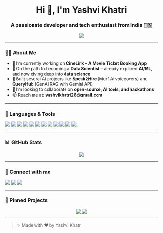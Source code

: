 <!-- Profile README Template by ChatGPT -->

<h1 align="center">Hi 👋, I'm Yashvi Khatri</h1>
<h3 align="center">A passionate developer and tech enthusiast from India 🇮🇳</h3>

<p align="center">
  <img src="https://readme-typing-svg.herokuapp.com/?lines=Full-stack+Developer;AI/ML+Developer;Tech+Explorer;Hackathon+Lover&center=true&width=440&height=45">
</p>

---

### 👩‍💻 About Me

- 🔭 I’m currently working on **CineLink – A Movie Ticket Booking App**
- 🌱 On the path to becoming a **Data Scientist** – already explored **AI/ML**, and now diving deep into **data science**
- 🤖 Built several AI projects like **Speak2Hire** (Murf AI voiceovers) and **QueryHub** (GenAI RAG with Gemini API)
- 👯 I’m looking to collaborate on **open-source, AI tools, and hackathons**
- 📫 Reach me at: **yashvikhatri26@gmail.com**

---

### 🚀 Languages & Tools

<p align="left">
  <img src="https://img.shields.io/badge/AI/ML-F7931E?style=for-the-badge&logo=opencv&logoColor=white"/>
  <img src="https://img.shields.io/badge/LLM-FF6F61?style=for-the-badge&logo=openai&logoColor=white"/>
  <img src="https://img.shields.io/badge/Python-FFD43B?style=for-the-badge&logo=python&logoColor=blue"/>
  <img src="https://img.shields.io/badge/Dart-0175C2?style=for-the-badge&logo=dart&logoColor=white"/>
  <img src="https://img.shields.io/badge/Flutter-02569B?style=for-the-badge&logo=flutter&logoColor=white"/>
  <img src="https://img.shields.io/badge/Java-ED8B00?style=for-the-badge&logo=java&logoColor=white"/>
  <img src="https://img.shields.io/badge/Next.js-black?style=for-the-badge&logo=next.js&logoColor=white"/>
  <img src="https://img.shields.io/badge/React-61DAFB?style=for-the-badge&logo=react&logoColor=black"/>
  <img src="https://img.shields.io/badge/Node.js-339933?style=for-the-badge&logo=node.js&logoColor=white"/>
  <img src="https://img.shields.io/badge/MySQL-4479A1?style=for-the-badge&logo=mysql&logoColor=white"/>
  <img src="https://img.shields.io/badge/Firebase-FFCA28?style=for-the-badge&logo=firebase&logoColor=black"/>
  <img src="https://img.shields.io/badge/MongoDB-4EA94B?style=for-the-badge&logo=mongodb&logoColor=white"/>
</p>

---

### 📊 GitHub Stats

<p align="center">
  <img src="https://github-readme-stats.vercel.app/api?username=codebyyashvi&show_icons=true&theme=tokyonight&hide_title=true" />
</p>

---

### 🔗 Connect with me

<p align="left">
  <a href="https://www.linkedin.com/in/yashvi-khatri-09104b290/" target="_blank"><img src="https://img.shields.io/badge/LinkedIn-%230077B5.svg?&style=for-the-badge&logo=linkedin&logoColor=white"/></a>
  <a href="mailto:yashvikhatri26@gmail.com"><img src="https://img.shields.io/badge/Gmail-D14836?style=for-the-badge&logo=gmail&logoColor=white"/></a>
  <a href="https://x.com/KhatriYash80116" target="_blank">
    <img src="https://img.shields.io/badge/Twitter-1DA1F2?style=for-the-badge&logo=twitter&logoColor=white"/>
  </a>
</p>

---

### 📌 Pinned Projects

<p align="center">
  <a href="https://github.com/codebyyashvi/Speak2Hire">
    <img align="center" src="https://github-readme-stats.vercel.app/api/pin/?username=codebyyashvi&repo=Speak2Hire&theme=tokyonight" />
  </a>
  <a href="https://github.com/codebyyashvi/QueryHub">
    <img align="center" src="https://github-readme-stats.vercel.app/api/pin/?username=codebyyashvi&repo=QueryHub&theme=tokyonight" />
  </a>
</p>

---

> ✨ Made with ❤️ by Yashvi Khatri
